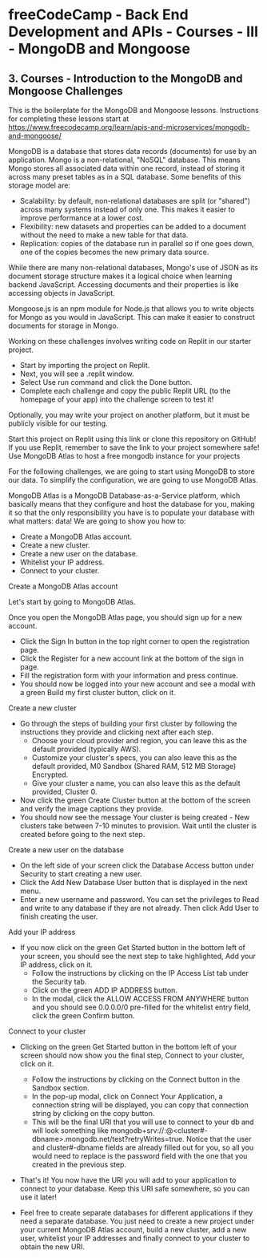 # freeCodeCamp - Back End Development and APIs - Courses - III - MongoDB and Mongoose

## 3. Courses - Introduction to the MongoDB and Mongoose Challenges

This is the boilerplate for the MongoDB and Mongoose lessons. Instructions for completing these lessons start at https://www.freecodecamp.org/learn/apis-and-microservices/mongodb-and-mongoose/

MongoDB is a database that stores data records (documents) for use by an application. Mongo is a non-relational, "NoSQL" database. This means Mongo stores all associated data within one record, instead of storing it across many preset tables as in a SQL database. Some benefits of this storage model are:

  *  Scalability: by default, non-relational databases are split (or "shared") across many systems instead of only one. This makes it easier to improve performance at a lower cost.
  *  Flexibility: new datasets and properties can be added to a document without the need to make a new table for that data.
  *  Replication: copies of the database run in parallel so if one goes down, one of the copies becomes the new primary data source.

While there are many non-relational databases, Mongo's use of JSON as its document storage structure makes it a logical choice when learning backend JavaScript. Accessing documents and their properties is like accessing objects in JavaScript.

Mongoose.js is an npm module for Node.js that allows you to write objects for Mongo as you would in JavaScript. This can make it easier to construct documents for storage in Mongo.

Working on these challenges involves writing code on Replit in our starter project.

  *  Start by importing the project on Replit.
  *  Next, you will see a .replit window.
  *  Select Use run command and click the Done button.
  *  Complete each challenge and copy the public Replit URL (to the homepage of your app) into the challenge screen to test it!

Optionally, you may write your project on another platform, but it must be publicly visible for our testing.

Start this project on Replit using this link or clone this repository on GitHub! If you use Replit, remember to save the link to your project somewhere safe!
Use MongoDB Atlas to host a free mongodb instance for your projects

For the following challenges, we are going to start using MongoDB to store our data. To simplify the configuration, we are going to use MongoDB Atlas.

MongoDB Atlas is a MongoDB Database-as-a-Service platform, which basically means that they configure and host the database for you, making it so that the only responsibility you have is to populate your database with what matters: data! We are going to show you how to:

  *  Create a MongoDB Atlas account.
  *  Create a new cluster.
  *  Create a new user on the database.
  *  Whitelist your IP address.
  *  Connect to your cluster.

Create a MongoDB Atlas account

Let's start by going to MongoDB Atlas.

Once you open the MongoDB Atlas page, you should sign up for a new account.

  *  Click the Sign In button in the top right corner to open the registration page.
  *  Click the Register for a new account link at the bottom of the sign in page.
  *  Fill the registration form with your information and press continue.
  *  You should now be logged into your new account and see a modal with a green Build my first cluster button, click on it.

Create a new cluster

  *  Go through the steps of building your first cluster by following the instructions they provide and clicking next after each step.
      *  Choose your cloud provider and region, you can leave this as the default provided (typically AWS).
      *  Customize your cluster's specs, you can also leave this as the default provided, M0 Sandbox (Shared RAM, 512 MB Storage) Encrypted.
      *  Give your cluster a name, you can also leave this as the default provided, Cluster 0.
  *  Now click the green Create Cluster button at the bottom of the screen and verify the image captions they provide.
  *  You should now see the message Your cluster is being created - New clusters take between 7-10 minutes to provision. Wait until the cluster is created before going to the next step.

Create a new user on the database

  *  On the left side of your screen click the Database Access button under Security to start creating a new user.
  *  Click the Add New Database User button that is displayed in the next menu.
  *  Enter a new username and password. You can set the privileges to Read and write to any database if they are not already. Then click Add User to finish creating the user.

Add your IP address

  *  If you now click on the green Get Started button in the bottom left of your screen, you should see the next step to take highlighted, Add your IP address, click on it.
      *  Follow the instructions by clicking on the IP Access List tab under the Security tab.
      *  Click on the green ADD IP ADDRESS button.
      *  In the modal, click the ALLOW ACCESS FROM ANYWHERE button and you should see 0.0.0.0/0 pre-filled for the whitelist entry field, click the green Confirm button.

Connect to your cluster

  *  Clicking on the green Get Started button in the bottom left of your screen should now show you the final step, Connect to your cluster, click on it.
      *  Follow the instructions by clicking on the Connect button in the Sandbox section.
      *  In the pop-up modal, click on Connect Your Application, a connection string will be displayed, you can copy that connection string by clicking on the copy button.
      *  This will be the final URI that you will use to connect to your db and will look something like mongodb+srv://<user>:<password>@<cluster#-dbname>.mongodb.net/test?retryWrites=true. Notice that the user and cluster#-dbname fields are already filled out for you, so all you would need to replace is the password field with the one that you created in the previous step.

  *  That's it! You now have the URI you will add to your application to connect to your database. Keep this URI safe somewhere, so you can use it later!

  *  Feel free to create separate databases for different applications if they need a separate database. You just need to create a new project under your current MongoDB Atlas account, build a new cluster, add a new user, whitelist your IP addresses and finally connect to your cluster to obtain the new URI.
